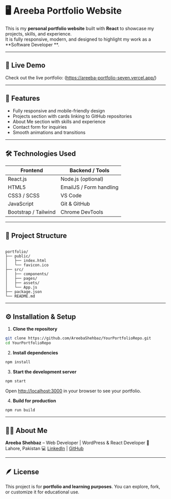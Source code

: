 
# 🖥️ Areeba Portfolio Website

This is my **personal portfolio website** built with **React** to showcase my projects, skills, and experience.  
It is fully responsive, modern, and designed to highlight my work as a **Software Developer **.

---

## 🚀 Live Demo

Check out the live portfolio: (https://areeba-portfolio-seven.vercel.app/)

---

## 🧩 Features

- Fully responsive and mobile-friendly design
- Projects section with cards linking to GitHub repositories
- About Me section with skills and experience
- Contact form for inquiries
- Smooth animations and transitions


---

## 🛠️ Technologies Used

| Frontend | Backend / Tools |
| -------- | --------------- |
| React.js | Node.js (optional) |
| HTML5    | EmailJS / Form handling |
| CSS3 / SCSS | VS Code |
| JavaScript | Git & GitHub |
| Bootstrap / Tailwind | Chrome DevTools |

---

## 📂 Project Structure

```

portfolio/
├── public/
│   ├── index.html
│   └── favicon.ico
├── src/
│   ├── components/
│   ├── pages/
│   ├── assets/
│   └── App.js
├── package.json
└── README.md

````

---

## ⚙️ Installation & Setup

1. **Clone the repository**

```bash
git clone https://github.com/AreebaShehbaz/YourPortfolioRepo.git
cd YourPortfolioRepo
````

2. **Install dependencies**

```bash
npm install
```

3. **Start the development server**

```bash
npm start
```

Open [http://localhost:3000](http://localhost:3000) in your browser to see your portfolio.

4. **Build for production**

```bash
npm run build
```



---

## 👩‍💻 About Me

**Areeba Shehbaz** – Web Developer | WordPress & React Developer
📍 Lahore, Pakistan
💻 [LinkedIn](https://www.linkedin.com/in/areeba-shehbaz-ab9b11267/) | [GitHub](https://github.com/AreebaShehbaz)

---

## 🪶 License

This project is for **portfolio and learning purposes**. You can explore, fork, or customize it for educational use.



